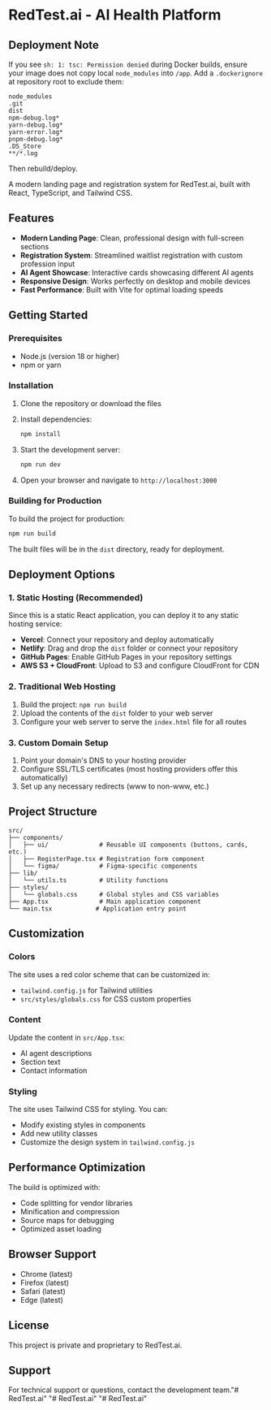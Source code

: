# RedTest.ai - AI Health Platform

## Deployment Note

If you see `sh: 1: tsc: Permission denied` during Docker builds, ensure your image does not copy local `node_modules` into `/app`. Add a `.dockerignore` at repository root to exclude them:

```
node_modules
.git
dist
npm-debug.log*
yarn-debug.log*
yarn-error.log*
pnpm-debug.log*
.DS_Store
**/*.log
```

Then rebuild/deploy.

A modern landing page and registration system for RedTest.ai, built with React, TypeScript, and Tailwind CSS.

## Features

- **Modern Landing Page**: Clean, professional design with full-screen sections
- **Registration System**: Streamlined waitlist registration with custom profession input
- **AI Agent Showcase**: Interactive cards showcasing different AI agents
- **Responsive Design**: Works perfectly on desktop and mobile devices
- **Fast Performance**: Built with Vite for optimal loading speeds

## Getting Started

### Prerequisites

- Node.js (version 18 or higher)
- npm or yarn

### Installation

1. Clone the repository or download the files
2. Install dependencies:
   ```bash
   npm install
   ```

3. Start the development server:
   ```bash
   npm run dev
   ```

4. Open your browser and navigate to `http://localhost:3000`

### Building for Production

To build the project for production:

```bash
npm run build
```

The built files will be in the `dist` directory, ready for deployment.

## Deployment Options

### 1. Static Hosting (Recommended)

Since this is a static React application, you can deploy it to any static hosting service:

- **Vercel**: Connect your repository and deploy automatically
- **Netlify**: Drag and drop the `dist` folder or connect your repository
- **GitHub Pages**: Enable GitHub Pages in your repository settings
- **AWS S3 + CloudFront**: Upload to S3 and configure CloudFront for CDN

### 2. Traditional Web Hosting

1. Build the project: `npm run build`
2. Upload the contents of the `dist` folder to your web server
3. Configure your web server to serve the `index.html` file for all routes

### 3. Custom Domain Setup

1. Point your domain's DNS to your hosting provider
2. Configure SSL/TLS certificates (most hosting providers offer this automatically)
3. Set up any necessary redirects (www to non-www, etc.)

## Project Structure

```
src/
├── components/
│   ├── ui/              # Reusable UI components (buttons, cards, etc.)
│   ├── RegisterPage.tsx # Registration form component
│   └── figma/           # Figma-specific components
├── lib/
│   └── utils.ts         # Utility functions
├── styles/
│   └── globals.css      # Global styles and CSS variables
├── App.tsx              # Main application component
└── main.tsx            # Application entry point
```

## Customization

### Colors

The site uses a red color scheme that can be customized in:
- `tailwind.config.js` for Tailwind utilities
- `src/styles/globals.css` for CSS custom properties

### Content

Update the content in `src/App.tsx`:
- AI agent descriptions
- Section text
- Contact information

### Styling

The site uses Tailwind CSS for styling. You can:
- Modify existing styles in components
- Add new utility classes
- Customize the design system in `tailwind.config.js`

## Performance Optimization

The build is optimized with:
- Code splitting for vendor libraries
- Minification and compression
- Source maps for debugging
- Optimized asset loading

## Browser Support

- Chrome (latest)
- Firefox (latest)
- Safari (latest)
- Edge (latest)

## License

This project is private and proprietary to RedTest.ai.

## Support

For technical support or questions, contact the development team."# RedTest.ai" 
"# RedTest.ai" 
"# RedTest.ai" 
